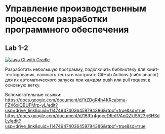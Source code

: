 # Управление производственным процессом разработки программного обеспечения
## Lab 1-2
[![Java CI with Gradle](https://github.com/Darlitch/UPPRPO/actions/workflows/gradle.yml/badge.svg)](https://github.com/Darlitch/UPPRPO/actions/workflows/gradle.yml)
<div>
Разработать небольшую программу, подключить библиотеку для юнит-тестирования, написать тесты и настроить GitHub Actions (либо аналог) для их автоматического запуска при каждом push или pull request в основную ветку.

Вспомогательные ссылки:
https://docs.google.com/document/d/1tZDgR4h4KRcabmu-FZX6xiQBUFMrp-yL/edit?usp=drive_link&ouid=114749474036459794386&rtpof=true&sd=true
https://docs.google.com/document/d/16Rfr4gqceDKoR7AoQZklS523rj6HSdLy/edit?usp=drive_link&ouid=114749474036459794386&rtpof=true&sd=true
</div>
